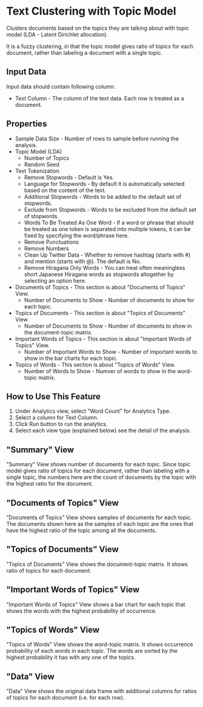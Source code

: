 # Text Clustering with Topic Model

Clusters documents based on the topics they are talking about with topic model (LDA - Latent Dirichlet allocation).

It is a fuzzy clustering, in that the topic model gives ratio of topics for each document, rather than labeling a document with a single topic.

## Input Data

Input data should contain following column.

  * Text Column - The column of the text data. Each row is treated as a document.

## Properties

  * Sample Data Size - Number of rows to sample before running the analysis.
  * Topic Model (LDA)
    * Number of Topics
    * Random Seed
  * Text Tokenization
    * Remove Stopwords - Default is Yes.
    * Language for Stopwords - By default it is automatically selected based on the content of the text.
    * Additional Stopwords - Words to be added to the default set of stopwords.
    * Exclude from Stopwords - Words to be excluded from the default set of stopwords.
    * Words To Be Treated As One Word - If a word or phrase that should be treated as one token is separated into multiple tokens, it can be fixed by specifying the word/phrase here.
    * Remove Punctuations
    * Remove Numbers
    * Clean Up Twitter Data - Whether to remove hashtag (starts with #) and mention (starts with @). The default is No.
    * Remove Hiragana Only Words - You can treat often meaningless short Japanese Hiragana words as stopwords altogether by selecting an option here.
  * Documents of Topics - This section is about "Documents of Topics" View.
    * Number of Documents to Show - Number of documents to show for each topic.
  * Topics of Documents - This section is about "Topics of Documents" View.
    * Number of Documents to Show - Number of documents to show in the document-topic matrix.
  * Important Words of Topics - This section is about "Important Words of Topics" View.
    * Number of Important Words to Show - Number of important words to show in the bar charts for each topic.
  * Topics of Words - This section is about "Topics of Words" View.
    * Number of Words to Show - Numver of words to show in the word-topic matrix.

## How to Use This Feature

1. Under Analytics view, select "Word Count" for Analytics Type.
2. Select a column for Text Column.
3. Click Run button to run the analytics.
4. Select each view type (explained below) see the detail of the analysis.

## "Summary" View

"Summary" View shows number of documents for each topic. Since topic model gives ratio of topics for each document, rather than labeling with a single topic, the numbers here are the count of documents by the topic with the highest ratio for the document.

## "Documents of Topics" View

"Documents of Topics" View shows samples of documents for each topic. The documents shown here as the samples of each topic are the ones that have the highest ratio of the topic among all the documents.

## "Topics of Documents" View

"Topics of Documents" View shows the document-topic matrix. It shows ratio of topics for each document.

## "Important Words of Topics" View

"Important Words of Topics" View shows a bar chart for each topic that shows the words with the highest probability of occurrence.

## "Topics of Words" View

"Topics of Words" View shows the word-topic matrix. It shows occurrence probability of each words in each topic. The words are sorted by the highest probability it has with any one of the topics.

## "Data" View

"Data" View shows the original data frame with additional columns for ratios of topics for each document (i.e. for each row).

